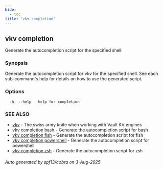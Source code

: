 ```yaml
---
hide:
  - toc
title: "vkv completion"
---
```

## vkv completion

Generate the autocompletion script for the specified shell

### Synopsis

Generate the autocompletion script for vkv for the specified shell.
See each sub-command's help for details on how to use the generated script.


### Options

```
  -h, --help   help for completion
```

### SEE ALSO

* [vkv](vkv.md)	 - The swiss army knife when working with Vault KV engines
* [vkv completion bash](vkv_completion_bash.md)	 - Generate the autocompletion script for bash
* [vkv completion fish](vkv_completion_fish.md)	 - Generate the autocompletion script for fish
* [vkv completion powershell](vkv_completion_powershell.md)	 - Generate the autocompletion script for powershell
* [vkv completion zsh](vkv_completion_zsh.md)	 - Generate the autocompletion script for zsh

###### Auto generated by spf13/cobra on 3-Aug-2025
